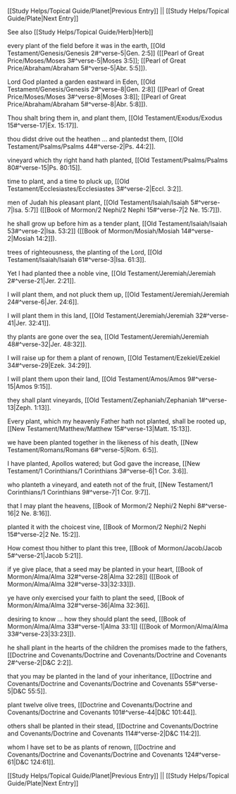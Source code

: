 [[Study Helps/Topical Guide/Planet|Previous Entry]]  ||  [[Study Helps/Topical Guide/Plate|Next Entry]]

 See also [[Study Helps/Topical Guide/Herb|Herb]]

 every plant of the field before it was in the earth, [[Old Testament/Genesis/Genesis 2#^verse-5|Gen. 2:5]] ([[Pearl of Great Price/Moses/Moses 3#^verse-5|Moses 3:5]]; [[Pearl of Great Price/Abraham/Abraham 5#^verse-5|Abr. 5:5]]).

 Lord God planted a garden eastward in Eden, [[Old Testament/Genesis/Genesis 2#^verse-8|Gen. 2:8]] ([[Pearl of Great Price/Moses/Moses 3#^verse-8|Moses 3:8]]; [[Pearl of Great Price/Abraham/Abraham 5#^verse-8|Abr. 5:8]]).

 Thou shalt bring them in, and plant them, [[Old Testament/Exodus/Exodus 15#^verse-17|Ex. 15:17]].

 thou didst drive out the heathen ... and plantedst them, [[Old Testament/Psalms/Psalms 44#^verse-2|Ps. 44:2]].

 vineyard which thy right hand hath planted, [[Old Testament/Psalms/Psalms 80#^verse-15|Ps. 80:15]].

 time to plant, and a time to pluck up, [[Old Testament/Ecclesiastes/Ecclesiastes 3#^verse-2|Eccl. 3:2]].

 men of Judah his pleasant plant, [[Old Testament/Isaiah/Isaiah 5#^verse-7|Isa. 5:7]] ([[Book of Mormon/2 Nephi/2 Nephi 15#^verse-7|2 Ne. 15:7]]).

 he shall grow up before him as a tender plant, [[Old Testament/Isaiah/Isaiah 53#^verse-2|Isa. 53:2]] ([[Book of Mormon/Mosiah/Mosiah 14#^verse-2|Mosiah 14:2]]).

 trees of righteousness, the planting of the Lord, [[Old Testament/Isaiah/Isaiah 61#^verse-3|Isa. 61:3]].

 Yet I had planted thee a noble vine, [[Old Testament/Jeremiah/Jeremiah 2#^verse-21|Jer. 2:21]].

 I will plant them, and not pluck them up, [[Old Testament/Jeremiah/Jeremiah 24#^verse-6|Jer. 24:6]].

 I will plant them in this land, [[Old Testament/Jeremiah/Jeremiah 32#^verse-41|Jer. 32:41]].

 thy plants are gone over the sea, [[Old Testament/Jeremiah/Jeremiah 48#^verse-32|Jer. 48:32]].

 I will raise up for them a plant of renown, [[Old Testament/Ezekiel/Ezekiel 34#^verse-29|Ezek. 34:29]].

 I will plant them upon their land, [[Old Testament/Amos/Amos 9#^verse-15|Amos 9:15]].

 they shall plant vineyards, [[Old Testament/Zephaniah/Zephaniah 1#^verse-13|Zeph. 1:13]].

 Every plant, which my heavenly Father hath not planted, shall be rooted up, [[New Testament/Matthew/Matthew 15#^verse-13|Matt. 15:13]].

 we have been planted together in the likeness of his death, [[New Testament/Romans/Romans 6#^verse-5|Rom. 6:5]].

 I have planted, Apollos watered; but God gave the increase, [[New Testament/1 Corinthians/1 Corinthians 3#^verse-6|1 Cor. 3:6]].

 who planteth a vineyard, and eateth not of the fruit, [[New Testament/1 Corinthians/1 Corinthians 9#^verse-7|1 Cor. 9:7]].

 that I may plant the heavens, [[Book of Mormon/2 Nephi/2 Nephi 8#^verse-16|2 Ne. 8:16]].

 planted it with the choicest vine, [[Book of Mormon/2 Nephi/2 Nephi 15#^verse-2|2 Ne. 15:2]].

 How comest thou hither to plant this tree, [[Book of Mormon/Jacob/Jacob 5#^verse-21|Jacob 5:21]].

 if ye give place, that a seed may be planted in your heart, [[Book of Mormon/Alma/Alma 32#^verse-28|Alma 32:28]] ([[Book of Mormon/Alma/Alma 32#^verse-33|32:33]]).

 ye have only exercised your faith to plant the seed, [[Book of Mormon/Alma/Alma 32#^verse-36|Alma 32:36]].

 desiring to know ... how they should plant the seed, [[Book of Mormon/Alma/Alma 33#^verse-1|Alma 33:1]] ([[Book of Mormon/Alma/Alma 33#^verse-23|33:23]]).

 he shall plant in the hearts of the children the promises made to the fathers, [[Doctrine and Covenants/Doctrine and Covenants/Doctrine and Covenants 2#^verse-2|D&C 2:2]].

 that you may be planted in the land of your inheritance, [[Doctrine and Covenants/Doctrine and Covenants/Doctrine and Covenants 55#^verse-5|D&C 55:5]].

 plant twelve olive trees, [[Doctrine and Covenants/Doctrine and Covenants/Doctrine and Covenants 101#^verse-44|D&C 101:44]].

 others shall be planted in their stead, [[Doctrine and Covenants/Doctrine and Covenants/Doctrine and Covenants 114#^verse-2|D&C 114:2]].

 whom I have set to be as plants of renown, [[Doctrine and Covenants/Doctrine and Covenants/Doctrine and Covenants 124#^verse-61|D&C 124:61]].

[[Study Helps/Topical Guide/Planet|Previous Entry]]  ||  [[Study Helps/Topical Guide/Plate|Next Entry]]